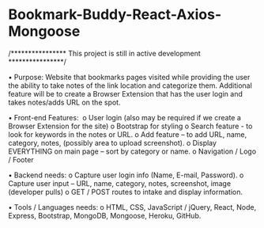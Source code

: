 # Bookmark-Buddy-React-Axios-Mongoose


/**************** This project is still in active development ****************/

• Purpose: Website that bookmarks pages visited while providing the user the ability to take notes of the link location and categorize them. Additional feature will be to create a Browser Extension that has the user login and takes notes/adds URL on the spot.


• Front-end Features:   o User login (also may be required if we create a Browser Extension for the site) 
  o Bootstrap for styling o Search feature - to look for keywords in the notes or URL. 
  o Add feature – to add URL, name, category, notes, (possibly area to upload screenshot). 
  o Display EVERYTHING on main page – sort by category or name. 
  o Navigation / Logo / Footer


• Backend needs: 
  o Capture user login info (Name, E-mail, Password). 
  o Capture user input – URL, name, category, notes, screenshot, image (developer pulls) 
  o GET / POST routes to intake and display information.


• Tools / Languages needs: 
  o HTML, CSS, JavaScript / jQuery, React, Node, Express, Bootstrap, MongoDB, Mongoose,  Heroku, GitHub.